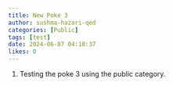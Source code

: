 ```yaml
---
title: New Poke 3
author: sushma-hazari-qed
categories: [Public]
tags: [test]
date: 2024-06-07 04:10:37 
likes: 0
---
```


1. Testing the poke 3 using the public category.